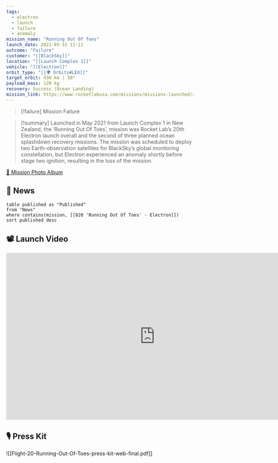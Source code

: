 ```yaml
---
tags:
  - electron
  - launch
  - failure
  - anomaly
mission_name: "Running Out Of Toes"
launch_date: 2021-05-15 11:11
outcome: "Failure"
customer: "[[BlackSky]]"
location: "[[Launch Complex 1]]"
vehicle: "[[Electron]]"
orbit_type: "[[🌍 Orbits#LEO]]"
target_orbit: 430 km | 50°
payload_mass: 120 kg
recovery: Success (Ocean Landing)
mission_link: https://www.rocketlabusa.com/missions/missions-launched/running-out-of-toes/
---
```

>[!failure] Mission Failure

>[!summary]
Launched in May 2021 from Launch Complex 1 in New Zealand, the ‘Running Out Of Toes’, mission was Rocket Lab’s 20th Electron launch overall and the second of three planned ocean splashdown recovery missions. The mission was scheduled to deploy two Earth-observation satellites for BlackSky’s global monitoring constellation, but Electron experienced an anomaly shortly before stage two ignition, resulting in the loss of the mission. 
>
[📸 Mission Photo Album](https://www.flickr.com/photos/rocketlab/albums/72177720302067868/)

## 📰 News
```dataview
table published as "Published"
from "News"
where contains(mission, [[020 'Running Out Of Toes' - Electron]])
sort published desc
```

## 📽️ Launch Video

<iframe width="800" height="450" src="https://www.youtube.com/embed/Zw3sIUyfSfc" title="Rocket Lab&#39;s Electron - Running Out Of Toes Mission" frameborder="0" allow="accelerometer; autoplay; clipboard-write; encrypted-media; gyroscope; picture-in-picture; web-share" referrerpolicy="strict-origin-when-cross-origin" allowfullscreen></iframe>     



## 🎙️ Press Kit

![[Flight-20-Running-Out-Of-Toes-press-kit-web-final.pdf]]